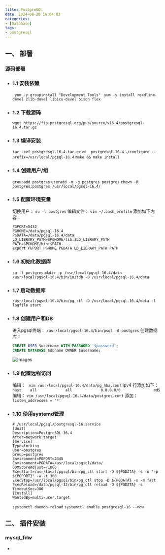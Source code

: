```yaml
---
title: PostgreSQL
date: 2024-08-20 16:04:03
categories: 
- [Database]
tags: 
- postgresql
---
```



## 一、 部署

###  源码部署

- ### 1.1 安装依赖
  ` yum -y groupinstall "Development Tools"`
  ` yum -y install readline-devel zlib-devel libicu-devel bison flex`

- ### 1.2 下载源码
  ` wget https://ftp.postgresql.org/pub/source/v16.4/postgresql-16.4.tar.gz `

- ### 1.3 编译安装
  ` tar -xvf postgresql-16.4.tar.gz `
  ` cd  postgresql-16.4 `
  ` ./configure --prefix=/usr/local/pgsql-16.4 `
  ` make && make install `

- ### 1.4 创建用户/组
  ` groupadd postgres `
  ` useradd -m -g postgres postgres `
  ` chown -R postgres:postgres /usr/local/pgsql-16.4/ `

- ### 1.5 配置环境变量
  切换用户： ` su -l postgres `
  编辑文件： ` vim ~/.bash_profile `
  添加如下内容：
  ``` shell
  PGPORT=5432
  PGHOME=/data/pgsql-16.4
  PGDATA=/data/pgsql-16.4/data
  LD_LIBRARY_PATH=$PGHOME/lib:$LD_LIBRARY_PATH
  PATH=$PGHOME/bin:$PATH
  export PGPORT PGHOME PGDATA LD_LIBRARY_PATH PATH
  ```

- ### 1.6 初始化数据库
  ` su -l postgres `
  ` mkdir -p /usr/local/pgsql-16.4/data `
  ` /usr/local/pgsql-16.4/bin/initdb -D /usr/local/pgsql-16.4/data `

- ### 1.7 启动数据库
  ` /usr/local/pgsql-16.4/bin/pg_ctl -D /usr/local/pgsql-16.4/data -l logfile start `

- ### 1.8 创建用户和DB
  进入pgsql终端： ` /usr/local/pgsql-16.4/bin/psql -d postgres `
  创建数据库：
  ``` sql
  CREATE USER $username WITH PASSWORD '$password';
  CREATE DATABASE $dbname OWNER $username;
  ```
  ![images](/images/093.postgresql.md.01.png)

- ### 1.9 配置远程访问
  编辑： ` vim /usr/local/pgsql-16.4/data/pg_hba.conf` 
  ipv4 行添加如下： ` host    all             all             0.0.0.0/0               md5 `
  编辑： ` vim /usr/local/pgsql-16.4/data/postgres.conf ` 
  添加： ` listen_addresses = '*' `


- ### 1.10 使用systemd管理
  ``` shell
  # /usr/local/pgsql/postgresql-16.service
  [Unit]
  Description=PostgreSQL-16.4
  After=network.target
  [Service]
  Type=forking
  User=postgres
  Group=postgres
  Environment=PGPORT=2345
  Environment=PGDATA=/usr/local/pgsql/data/
  OOMScoreAdjust=-1000
  ExecStart=/usr/local/pgsql/bin/pg_ctl start -D ${PGDATA} -s -o "-p ${PGPORT}" -w -t 300
  ExecStop=/usr/local/pgsql/bin/pg_ctl stop -D ${PGDATA} -s -m fast
  ExecReload=/data/pgsql-12/bin/pg_ctl reload -D ${PGDATA} -s
  TimeoutSec=300
  [Install]
  WantedBy=multi-user.target
  ```
  ` systemctl daemon-reload `
  ` systemctl enable postgresql-16 --now `


## 二、 插件安装

### mysql_fdw 

- 
